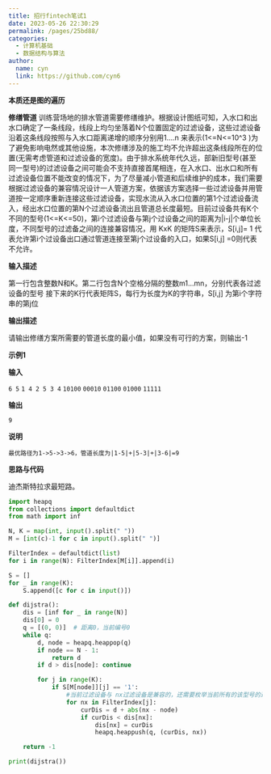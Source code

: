 ```yaml
---
title: 招行fintech笔试1
date: 2023-05-26 22:30:29
permalink: /pages/25bd88/
categories:
  - 计算机基础
  - 数据结构与算法
author: 
  name: cyn
  link: https://github.com/cyn6
---
```

**本质还是图的遍历**

**修缮管道**
训练营场地的排水管道需要修缮维护。根据设计图纸可知，入水口和出水口确定了一条线段，线段上均匀坐落着N个位置固定的过滤设备，这些过滤设备沿着这条线段按照与入水口距离递增的顺序分别用1....n 来表示(1<=N<=10^3 )为了避免影响电然或其他设施，本次修缮涉及的施工均不允许超出这条线段所在的位置(无需考虑管道和过滤设备的宽度)。由于排水系统年代久远，部新旧型号(甚至同一型号)的过滤设备之间可能会不支持直接首尾相连，在入水口、出水口和所有过滤设备位置不能改变的情况下，为了尽量减小管道和后续维护的成本，我们需要根据过滤设备的兼容情况设计一人管道方案，依据该方案选择一些过滤设备并用管道按一定顺序重新连接这些过滤设备，实现水流从入水口位置的第1个过滤设备流入，经出水口位置的第N个过滤设备流出且管道总长度最短。目前过设备共有K个不同的型号(1<=K<=50)，第i个过滤设备与第j个过设备之间的距离为|i-j|个单位长度，不同型号的过滤备之间的连接兼容情况，用 KxK 的矩阵S来表示，S[i,j]= 1 代表允许第i个过设备出口通过管道连接至第j个过设备的入口，如果S[i,j] =0则代表不允许。

**输入描述**

第一行包含整数N和K。第二行包含N个空格分隔的整数m1...mn，分别代表各过滤设备的型号 接下来的K行代表矩阵S，每行为长度为K的字符串，S[i,j] 为第i个字符串的第j位

**输出描述**

请输出修缮方案所需要的管道长度的最小值，如果没有可行的方案，则输出-1

**示例1**

**输入**

`6 5`
`1 4 2 5 3 4`
`10100`
`00010`
`01100`
`01000`
`11111`

**输出**

`9`

**说明**

`最优路径为1->5->3->6，管道长度为|1-5|+|5-3|+|3-6|=9`

**思路与代码**

迪杰斯特拉求最短路。
```python
import heapq
from collections import defaultdict
from math import inf

N, K = map(int, input().split(" "))
M = [int(c)-1 for c in input().split(" ")]

FilterIndex = defaultdict(list)
for i in range(N): FilterIndex[M[i]].append(i)

S = []
for _ in range(K):
    S.append([c for c in input()])

def dijstra():
    dis = [inf for _ in range(N)]
    dis[0] = 0
    q = [(0, 0)]  # 距离0，当前编号0
    while q:
        d, node = heapq.heappop(q)
        if node == N - 1:
            return d
        if d > dis[node]: continue

        for j in range(K):
            if S[M[node]][j] == '1':
                #当前过滤设备与 nx过滤设备是兼容的，还需要枚举当前所有的该型号的过滤设备
                for nx in FilterIndex[j]:
                    curDis = d + abs(nx - node)
                    if curDis < dis[nx]:
                        dis[nx] = curDis
                        heapq.heappush(q, (curDis, nx))

    return -1

print(dijstra())
```

